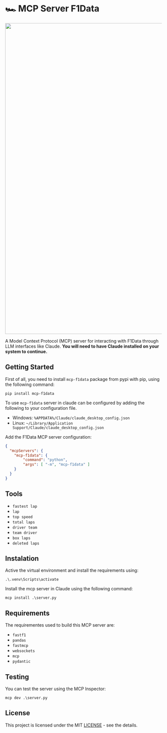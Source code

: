 # 🏎️ MCP Server F1Data

<img src="./content/example.gif" width="1000">

A Model Context Protocol (MCP) server for interacting with F1Data through LLM interfaces like Claude. **You will need to have Claude installed on your system to continue.**

## Getting Started
First of all, you need to install `mcp-f1data` package from pypi with pip, using the following command:
```commandline
pip install mcp-f1data
```

To use `mcp-f1data` server in claude can be configured by adding the following to your configuration file.
- Windows: `%APPDATA%/Claude/claude_desktop_config.json`
- Linux: `~/Library/Application Support/Claude/claude_desktop_config.json`

Add the F1Data MCP server configuration:
```json
{
  "mcpServers": {
    "mcp-f1data": {
        "command": "python",
        "args": [ "-m", "mcp-f1data" ]
    }
  }
}
```

## Tools 
- `fastest lap`
- `lap`
- `top speed`
- `total laps`
- `driver team`
- `team driver`
- `box laps`
- `deleted laps`

## Instalation
Active the virtual environment and install the requirements using:
```commandline
.\.venv\Scripts\activate
```

Install the mcp server in Claude using the following command:
```commandline
mcp install .\server.py
```

## Requirements
The requirementes used to build this MCP server are:
- `fastf1`
- `pandas`
- `fastmcp`
- `websockets`
- `mcp`
- `pydantic`

## Testing 
You can test the server using the MCP Inspector:
```commandline
mcp dev .\server.py
```

## License
This project is licensed under the MIT <a href="https://github.com/Maxbleu/mcp-f1data/blob/master/LICENSE">LICENSE</a> - see the details.
